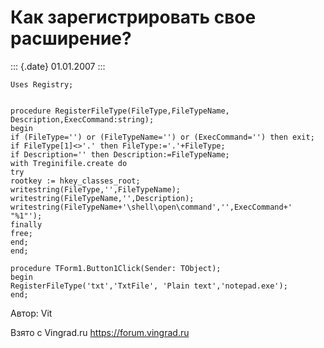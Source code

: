Как зарегистрировать свое расширение?
=====================================

::: {.date}
01.01.2007
:::

    Uses Registry;

     
    procedure RegisterFileType(FileType,FileTypeName, Description,ExecCommand:string);
    begin
    if (FileType='') or (FileTypeName='') or (ExecCommand='') then exit;
    if FileType[1]<>'.' then FileType:='.'+FileType;
    if Description='' then Description:=FileTypeName;
    with Treginifile.create do
    try
    rootkey := hkey_classes_root;
    writestring(FileType,'',FileTypeName);
    writestring(FileTypeName,'',Description);
    writestring(FileTypeName+'\shell\open\command','',ExecCommand+' "%1"');
    finally
    free;
    end;
    end;
     
    procedure TForm1.Button1Click(Sender: TObject);
    begin
    RegisterFileType('txt','TxtFile', 'Plain text','notepad.exe');
    end;

Автор: Vit

Взято с Vingrad.ru <https://forum.vingrad.ru>
